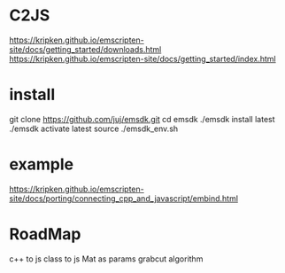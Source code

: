 # C2JS
https://kripken.github.io/emscripten-site/docs/getting_started/downloads.html
https://kripken.github.io/emscripten-site/docs/getting_started/index.html

# install
git clone https://github.com/juj/emsdk.git
cd emsdk
./emsdk install latest
./emsdk activate latest
source ./emsdk_env.sh

# example
https://kripken.github.io/emscripten-site/docs/porting/connecting_cpp_and_javascript/embind.html


# RoadMap
c++ to js
class to js
Mat as params
grabcut algorithm